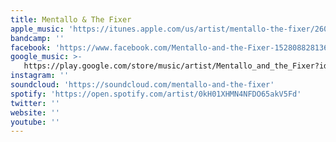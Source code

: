 ```yaml
---
title: Mentallo & The Fixer
apple_music: 'https://itunes.apple.com/us/artist/mentallo-the-fixer/260810342'
bandcamp: ''
facebook: 'https://www.facebook.com/Mentallo-and-the-Fixer-152808828136623'
google_music: >-
   https://play.google.com/store/music/artist/Mentallo_and_the_Fixer?id=Akqeb6s5ebwra4e352h6bizwg54
instagram: ''
soundcloud: 'https://soundcloud.com/mentallo-and-the-fixer'
spotify: 'https://open.spotify.com/artist/0kH01XHMN4NFDO65akV5Fd'
twitter: ''
website: ''
youtube: ''
---
```

